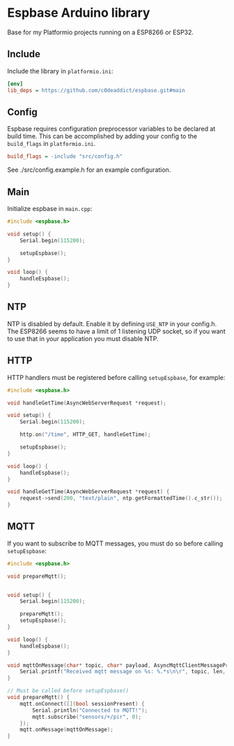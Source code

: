 # Espbase Arduino library

Base for my Platformio projects running on a ESP8266 or ESP32.

## Include

Include the library in `platformio.ini`:

```ini
[env]
lib_deps = https://github.com/c0deaddict/espbase.git#main
```

## Config

Espbase requires configuration preprocessor variables to be declared at build
time. This can be accomplished by adding your config to the `build_flags` in
`platformio.ini`.

```ini
build_flags = -include "src/config.h"
```

See ./src/config.example.h for an example configuration.

## Main

Initialize espbase in `main.cpp`:

```c
#include <espbase.h>

void setup() {
    Serial.begin(115200);

    setupEspbase();
}

void loop() {
    handleEspbase();
}
```

## NTP

NTP is disabled by default. Enable it by defining `USE_NTP` in your config.h.
The ESP8266 seems to have a limit of 1 listening UDP socket, so if you want to
use that in your application you must disable NTP.

## HTTP

HTTP handlers must be registered before calling `setupEspbase`, for example:

```c
#include <espbase.h>

void handleGetTime(AsyncWebServerRequest *request);

void setup() {
    Serial.begin(115200);

    http.on("/time", HTTP_GET, handleGetTime);

    setupEspbase();
}

void loop() {
    handleEspbase();
}

void handleGetTime(AsyncWebServerRequest *request) {
    request->send(200, "text/plain", ntp.getFormattedTime().c_str());
}
```

## MQTT

If you want to subscribe to MQTT messages, you must do so before calling
`setupEspbase`:

```c
#include <espbase.h>

void prepareMqtt();


void setup() {
    Serial.begin(115200);

    prepareMqtt();
    setupEspbase();
}

void loop() {
    handleEspbase();
}

void mqttOnMessage(char* topic, char* payload, AsyncMqttClientMessageProperties properties, size_t len, size_t index, size_t total) {
    Serial.printf("Received mqtt message on %s: %.*s\n\r", topic, len, payload);
}

// Must be called before setupEspbase()
void prepareMqtt() {
    mqtt.onConnect([](bool sessionPresent) {
        Serial.println("Connected to MQTT!");
        mqtt.subscribe("sensors/+/pir", 0);
    });
    mqtt.onMessage(mqttOnMessage);
}
```
